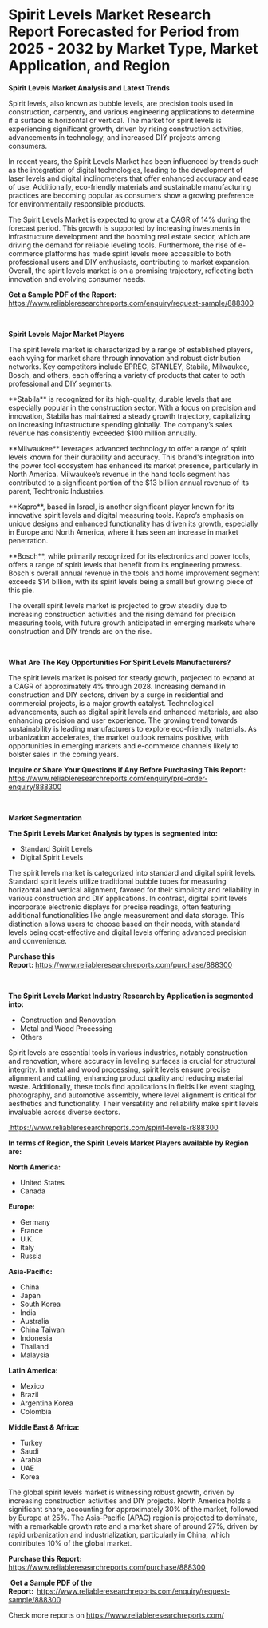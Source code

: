 <p><h1>Spirit Levels Market Research Report Forecasted for Period from 2025 -  2032 by Market Type, Market Application, and Region</h1></p><p><strong>Spirit Levels Market Analysis and Latest Trends</strong></p>
<p><p>Spirit levels, also known as bubble levels, are precision tools used in construction, carpentry, and various engineering applications to determine if a surface is horizontal or vertical. The market for spirit levels is experiencing significant growth, driven by rising construction activities, advancements in technology, and increased DIY projects among consumers.</p><p>In recent years, the Spirit Levels Market has been influenced by trends such as the integration of digital technologies, leading to the development of laser levels and digital inclinometers that offer enhanced accuracy and ease of use. Additionally, eco-friendly materials and sustainable manufacturing practices are becoming popular as consumers show a growing preference for environmentally responsible products.</p><p>The Spirit Levels Market is expected to grow at a CAGR of 14% during the forecast period. This growth is supported by increasing investments in infrastructure development and the booming real estate sector, which are driving the demand for reliable leveling tools. Furthermore, the rise of e-commerce platforms has made spirit levels more accessible to both professional users and DIY enthusiasts, contributing to market expansion. Overall, the spirit levels market is on a promising trajectory, reflecting both innovation and evolving consumer needs.</p></p>
<p><strong>Get a Sample PDF of the Report:&nbsp;</strong> <a href="https://www.reliableresearchreports.com/enquiry/request-sample/888300?utm_campaign=2267&utm_medium=2&utm_source=Github&utm_content=ia&utm_term=10042025&utm_id=spirit-levels">https://www.reliableresearchreports.com/enquiry/request-sample/888300</a></p>
<p>&nbsp;</p>
<p><strong>Spirit Levels Major Market Players</strong></p>
<p><p>The spirit levels market is characterized by a range of established players, each vying for market share through innovation and robust distribution networks. Key competitors include EPREC, STANLEY, Stabila, Milwaukee, Bosch, and others, each offering a variety of products that cater to both professional and DIY segments.</p><p>**Stabila** is recognized for its high-quality, durable levels that are especially popular in the construction sector. With a focus on precision and innovation, Stabila has maintained a steady growth trajectory, capitalizing on increasing infrastructure spending globally. The company’s sales revenue has consistently exceeded $100 million annually.</p><p>**Milwaukee** leverages advanced technology to offer a range of spirit levels known for their durability and accuracy. This brand's integration into the power tool ecosystem has enhanced its market presence, particularly in North America. Milwaukee’s revenue in the hand tools segment has contributed to a significant portion of the $13 billion annual revenue of its parent, Techtronic Industries.</p><p>**Kapro**, based in Israel, is another significant player known for its innovative spirit levels and digital measuring tools. Kapro’s emphasis on unique designs and enhanced functionality has driven its growth, especially in Europe and North America, where it has seen an increase in market penetration.</p><p>**Bosch**, while primarily recognized for its electronics and power tools, offers a range of spirit levels that benefit from its engineering prowess. Bosch's overall annual revenue in the tools and home improvement segment exceeds $14 billion, with its spirit levels being a small but growing piece of this pie.</p><p>The overall spirit levels market is projected to grow steadily due to increasing construction activities and the rising demand for precision measuring tools, with future growth anticipated in emerging markets where construction and DIY trends are on the rise.</p></p>
<p>&nbsp;</p>
<p><strong>What Are The Key Opportunities For Spirit Levels Manufacturers?</strong></p>
<p><p>The spirit levels market is poised for steady growth, projected to expand at a CAGR of approximately 4% through 2028. Increasing demand in construction and DIY sectors, driven by a surge in residential and commercial projects, is a major growth catalyst. Technological advancements, such as digital spirit levels and enhanced materials, are also enhancing precision and user experience. The growing trend towards sustainability is leading manufacturers to explore eco-friendly materials. As urbanization accelerates, the market outlook remains positive, with opportunities in emerging markets and e-commerce channels likely to bolster sales in the coming years.</p></p>
<p><strong>Inquire or Share Your Questions If Any Before Purchasing This Report:</strong> <a href="https://www.reliableresearchreports.com/enquiry/pre-order-enquiry/888300?utm_campaign=2267&utm_medium=2&utm_source=Github&utm_content=ia&utm_term=10042025&utm_id=spirit-levels">https://www.reliableresearchreports.com/enquiry/pre-order-enquiry/888300</a></p>
<p>&nbsp;</p>
<p><strong>Market Segmentation</strong></p>
<p><strong>The Spirit Levels Market Analysis by types is segmented into:</strong></p>
<p><ul><li>Standard Spirit Levels</li><li>Digital Spirit Levels</li></ul></p>
<p><p>The spirit levels market is categorized into standard and digital spirit levels. Standard spirit levels utilize traditional bubble tubes for measuring horizontal and vertical alignment, favored for their simplicity and reliability in various construction and DIY applications. In contrast, digital spirit levels incorporate electronic displays for precise readings, often featuring additional functionalities like angle measurement and data storage. This distinction allows users to choose based on their needs, with standard levels being cost-effective and digital levels offering advanced precision and convenience.</p></p>
<p><strong>Purchase this Report:&nbsp;</strong><a href="https://www.reliableresearchreports.com/purchase/888300?utm_campaign=2267&utm_medium=2&utm_source=Github&utm_content=ia&utm_term=10042025&utm_id=spirit-levels">https://www.reliableresearchreports.com/purchase/888300</a></p>
<p>&nbsp;</p>
<p><strong>The Spirit Levels Market Industry Research by Application is segmented into:</strong></p>
<p><ul><li>Construction and Renovation</li><li>Metal and Wood Processing</li><li>Others</li></ul></p>
<p><p>Spirit levels are essential tools in various industries, notably construction and renovation, where accuracy in leveling surfaces is crucial for structural integrity. In metal and wood processing, spirit levels ensure precise alignment and cutting, enhancing product quality and reducing material waste. Additionally, these tools find applications in fields like event staging, photography, and automotive assembly, where level alignment is critical for aesthetics and functionality. Their versatility and reliability make spirit levels invaluable across diverse sectors.</p></p>
<p><a href="https://www.reliableresearchreports.com/spirit-levels-r888300?utm_campaign=2267&utm_medium=2&utm_source=Github&utm_content=ia&utm_term=10042025&utm_id=spirit-levels">&nbsp;https://www.reliableresearchreports.com/spirit-levels-r888300</a></p>
<p><strong>In terms of Region, the Spirit Levels Market Players available by Region are:</strong></p>
<p>
    <p> <strong> North America: </strong>
        <ul>
            <li>United States</li>
            <li>Canada</li>
        </ul>
        </p> 
    <p> <strong> Europe: </strong>
        <ul>
            <li>Germany</li>
            <li>France</li>
            <li>U.K.</li>
            <li>Italy</li>
            <li>Russia</li>
        </ul>
        </p> 
    <p> <strong> Asia-Pacific: </strong>
        <ul>
            <li>China</li>
            <li>Japan</li>
            <li>South Korea</li>
            <li>India</li>
            <li>Australia</li>
            <li>China Taiwan</li>
            <li>Indonesia</li>
            <li>Thailand</li>
            <li>Malaysia</li>
        </ul>
        </p> 
    <p> <strong> Latin America: </strong>
        <ul>
            <li>Mexico</li>
            <li>Brazil</li>
            <li>Argentina Korea</li>
            <li>Colombia</li>
        </ul>
        </p> 
    <p> <strong> Middle East & Africa: </strong>
        <ul>
            <li>Turkey</li>
            <li>Saudi</li>
            <li>Arabia</li>
            <li>UAE</li>
            <li>Korea</li>
        </ul>
    </p>
    </p>
<p><p>The global spirit levels market is witnessing robust growth, driven by increasing construction activities and DIY projects. North America holds a significant share, accounting for approximately 30% of the market, followed by Europe at 25%. The Asia-Pacific (APAC) region is projected to dominate, with a remarkable growth rate and a market share of around 27%, driven by rapid urbanization and industrialization, particularly in China, which contributes 10% of the global market.</p></p>
<p><strong>Purchase this Report: </strong><a href="https://www.reliableresearchreports.com/purchase/888300?utm_campaign=2267&utm_medium=2&utm_source=Github&utm_content=ia&utm_term=10042025&utm_id=spirit-levels">https://www.reliableresearchreports.com/purchase/888300</a></p>
<p>&nbsp;<strong>Get a Sample PDF of the Report:&nbsp;&nbsp;</strong><a href="https://www.reliableresearchreports.com/enquiry/request-sample/888300?utm_campaign=2267&utm_medium=2&utm_source=Github&utm_content=ia&utm_term=10042025&utm_id=spirit-levels">https://www.reliableresearchreports.com/enquiry/request-sample/888300</a></p>
<p><strong></strong></p>
<p>Check more reports on <a href="https://www.reliableresearchreports.com/?utm_campaign=2267&utm_medium=2&utm_source=Github&utm_content=ia&utm_term=10042025&utm_id=spirit-levels">https://www.reliableresearchreports.com/</a></p>